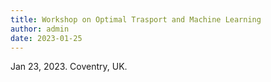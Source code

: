 ```yaml
---
title: Workshop on Optimal Trasport and Machine Learning
author: admin
date: 2023-01-25
---
```


Jan 23, 2023. Coventry, UK.